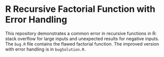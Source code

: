 # R Recursive Factorial Function with Error Handling

This repository demonstrates a common error in recursive functions in R: stack overflow for large inputs and unexpected results for negative inputs.  The `bug.R` file contains the flawed factorial function. The improved version with error handling is in `bugSolution.R`.